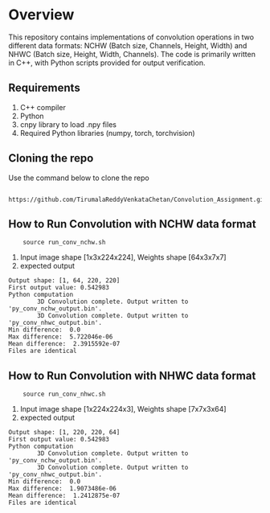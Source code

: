 # Overview
This repository contains implementations of convolution operations in two different data formats: NCHW (Batch size, Channels, Height, Width) and NHWC (Batch size, Height, Width, Channels). The code is primarily written in C++, with Python scripts provided for output verification.
## Requirements
1. C++ compiler 
2. Python 
3. cnpy library to load .npy files
4. Required Python libraries (numpy, torch, torchvision)
## Cloning the repo
Use the command below to clone the repo
```
    https://github.com/TirumalaReddyVenkataChetan/Convolution_Assignment.git
```
## How to Run Convolution with NCHW data format

```
    source run_conv_nchw.sh
```
1. Input image shape [1x3x224x224], Weights shape [64x3x7x7]
2. expected output 
```
Output shape: [1, 64, 220, 220]
First output value: 0.542983
Python computation
        3D Convolution complete. Output written to 'py_conv_nchw_output.bin'.
        3D Convolution complete. Output written to 'py_conv_nhwc_output.bin'.
Min difference:  0.0
Max difference:  5.722046e-06
Mean difference:  2.3915592e-07
Files are identical
```

## How to Run Convolution with NHWC data format

```
    source run_conv_nhwc.sh
```
1. Input image shape [1x224x224x3], Weights shape [7x7x3x64]
2. expected output 
```
Output shape: [1, 220, 220, 64]
First output value: 0.542983
Python computation
        3D Convolution complete. Output written to 'py_conv_nchw_output.bin'.
        3D Convolution complete. Output written to 'py_conv_nhwc_output.bin'.
Min difference:  0.0
Max difference:  1.9073486e-06
Mean difference:  1.2412875e-07
Files are identical
```
